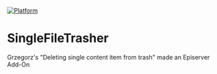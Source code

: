 [![Platform](https://img.shields.io/badge/Episerver-%2010.0.+-orange.svg?style=flat)](http://world.episerver.com/cms/)

# SingleFileTrasher
Grzegorz's "Deleting single content item from trash" made an Episerver Add-On
